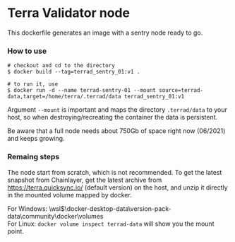 # Terra Validator node

This dockerfile generates an image with a sentry node ready to go.

### How to use
```
# checkout and cd to the directory
$ docker build --tag=terrad_sentry_01:v1 .

# to run it, use 
$ docker run -d --name terrad-sentry-01 --mount source=terrad-data,target=/home/terra/.terrad/data terrad_sentry_01:v1
```

Argument `--mount` is important and maps the directory `.terrad/data` to your host, so when destroying/recreating the container the data is persistent.

Be aware that a full node needs about 750Gb of space right now (06/2021) and keeps growing.

### Remaing steps

The node start from scratch, which is not recommended.
To get the latest snapshot from Chainlayer, get the latest archive from https://terra.quicksync.io/ (default version) on the host, and unzip it directly in the mounted volume mapped by docker.

For Windows: \\wsl$\docker-desktop-data\version-pack-data\community\docker\volumes\
For Linux:  `docker volume inspect terrad-data` will show you the mount point.
